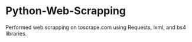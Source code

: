 # Python-Web-Scrapping
Performed web scrapping on toscrape.com using Requests, lxml, and bs4 libraries.
